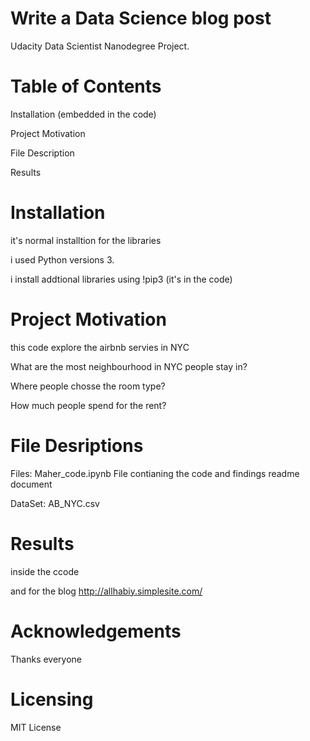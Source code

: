# Write a Data Science blog post
Udacity Data Scientist Nanodegree Project.


# Table of Contents
Installation (embedded  in the code)

Project Motivation

File Description

Results

# Installation

it's normal installtion for the libraries

i used Python versions 3.

i install addtional libraries using !pip3 (it's in the code)

# Project Motivation
this code explore the airbnb servies in NYC  

What are the most neighbourhood in NYC people stay in?

Where people chosse the room type?

How much people spend for the rent?


# File Desriptions
Files: Maher_code.ipynb File contianing the code and findings
readme document

DataSet: AB_NYC.csv 

# Results
inside the ccode 

and for the blog http://allhabiy.simplesite.com/


# Acknowledgements
Thanks everyone

# Licensing
MIT License 

